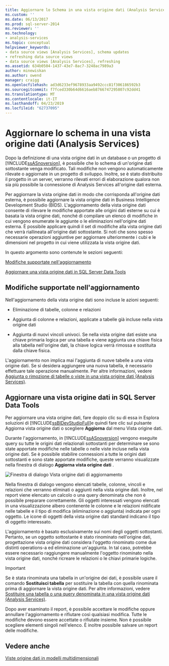 ```yaml
---
title: Aggiornare lo Schema in una vista origine dati (Analysis Services) | Microsoft Docs
ms.custom: ''
ms.date: 06/13/2017
ms.prod: sql-server-2014
ms.reviewer: ''
ms.technology:
- analysis-services
ms.topic: conceptual
helpviewer_keywords:
- data source views [Analysis Services], schema updates
- refreshing data source views
- data source views [Analysis Services], refreshing
ms.assetid: 634b0504-1437-43e7-8ac7-3248ac7989a3
author: minewiskan
ms.author: owend
manager: craigg
ms.openlocfilehash: ad3d6233ef9678933aa9492ccc81f306186592b3
ms.sourcegitcommit: f7fced330b64d6616aeb8766747295807c92dd41
ms.translationtype: MT
ms.contentlocale: it-IT
ms.lasthandoff: 04/23/2019
ms.locfileid: "62737095"
---
```

# <a name="refresh-the-schema-in-a-data-source-view-analysis-services"></a>Aggiornare lo schema in una vista origine dati (Analysis Services)
  Dopo la definizione di una vista origine dati in un database o un progetto di [!INCLUDE[ssASnoversion](../../../includes/ssasnoversion-md.md)], è possibile che lo schema di un'origine dati sottostante venga modificato. Tali modifiche non vengono automaticamente rilevate o aggiornate in un progetto di sviluppo. Inoltre, se è stato distribuito il progetto in un server, verranno rilevati errori di elaborazione qualora non sia più possibile la connessione di Analysis Services all'origine dati esterna.  
  
 Per aggiornare la vista origine dati in modo che corrisponda all'origine dati esterna, è possibile aggiornare la vista origine dati in Business Intelligence Development Studio (BIDS). L'aggiornamento della vista origine dati consente di rilevare le modifiche apportate alle origini dati esterne su cui è basata la vista origine dati, nonché di compilare un elenco di modifiche in cui vengono enumerate le aggiunte o le eliminazioni nell'origine dati esterna. È possibile applicare quindi il set di modifiche alla vista origine dati che verrà riallineata all'origine dati sottostante. Si noti che sono spesso necessarie operazioni aggiuntive per aggiornare ulteriormente i cubi e le dimensioni nel progetto in cui viene utilizzata la vista origine dati.  
  
 In questo argomento sono contenute le sezioni seguenti:  
  
 [Modifiche supportate nell'aggiornamento](#bkmk_changlist)  
  
 [Aggiornare una vista origine dati in SQL Server Data Tools](#bkmk_DSVrefresh)  
  
##  <a name="bkmk_changlist"></a> Modifiche supportate nell'aggiornamento  
 Nell'aggiornamento della vista origine dati sono incluse le azioni seguenti:  
  
-   Eliminazione di tabelle, colonne e relazioni  
  
-   Aggiunta di colonne e relazioni, applicate a tabelle già incluse nella vista origine dati  
  
-   Aggiunta di nuovi vincoli univoci. Se nella vista origine dati esiste una chiave primaria logica per una tabella e viene aggiunta una chiave fisica alla tabella nell'origine dati, la chiave logica verrà rimossa e sostituita dalla chiave fisica.  
  
 L'aggiornamento non implica mai l'aggiunta di nuove tabelle a una vista origine dati. Se si desidera aggiungere una nuova tabella, è necessario effettuare tale operazione manualmente. Per altre informazioni, vedere [Aggiunta o rimozione di tabelle o viste in una vista origine dati &#40;Analysis Services&#41;](adding-or-removing-tables-or-views-in-a-data-source-view-analysis-services.md).  
  
##  <a name="bkmk_DSVrefresh"></a> Aggiornare una vista origine dati in SQL Server Data Tools  
 Per aggiornare una vista origine dati, fare doppio clic su di essa in Esplora soluzioni di [!INCLUDE[ssBIDevStudioFull](../../includes/ssbidevstudiofull-md.md)]e quindi fare clic sul pulsante Aggiorna vista origine dati o scegliere **Aggiorna** dal menu Vista origine dati.  
  
 Durante l'aggiornamento, in [!INCLUDE[ssASnoversion](../../../includes/ssasnoversion-md.md)] vengono eseguite query su tutte le origini dati relazionali sottostanti per determinare se sono state apportate modifiche nelle tabelle o nelle viste incluse nella vista origine dati. Se è possibile stabilire connessioni a tutte le origini dati sottostanti e sono state apportate modifiche, queste verranno visualizzate nella finestra di dialogo **Aggiorna vista origine dati** .  
  
 ![Finestra di dialogo Vista origine dati di aggiornamento](../media/ssas-olapdsv-refresh.gif "nella finestra di dialogo Aggiorna vista origine dati")  
  
 Nella finestra di dialogo vengono elencati tabelle, colonne, vincoli e relazioni che verranno eliminati o aggiunti nella vista origine dati. Inoltre, nel report viene elencato un calcolo o una query denominata che non è possibile preparare correttamente. Gli oggetti interessati vengono elencati in una visualizzazione albero contenente le colonne e le relazioni nidificate nelle tabelle e il tipo di modifica (eliminazione o aggiunta) indicata per ogni oggetto. Le icone di oggetti della vista origine dati standard indicano il tipo di oggetto interessato.  
  
 L'aggiornamento è basato esclusivamente sui nomi degli oggetti sottostanti. Pertanto, se un oggetto sottostante è stato rinominato nell'origine dati, progettazione vista origine dati considera l'oggetto rinominato come due distinti operations-a ed eliminazione un'aggiunta. In tal caso, potrebbe essere necessario raggiungere manualmente l'oggetto rinominato nella vista origine dati, nonché ricreare le relazioni o le chiavi primarie logiche.  
  
> [!IMPORTANT]  
>  Se è stata rinominata una tabella in un'origine dei dati, è possibile usare il comando **Sostituisci tabella** per sostituire la tabella con quella rinominata prima di aggiornare la vista origine dati. Per altre informazioni, vedere [Sostituire una tabella o una query denominata in una vista origine dati &#40;Analysis Services&#41;](replace-a-table-or-a-named-query-in-a-data-source-view-analysis-services.md).  
  
 Dopo aver esaminato il report, è possibile accettare le modifiche oppure annullare l'aggiornamento e rifiutare così qualsiasi modifica. Tutte le modifiche devono essere accettate o rifiutate insieme. Non è possibile scegliere elementi singoli nell'elenco. È inoltre possibile salvare un report delle modifiche.  
  
## <a name="see-also"></a>Vedere anche  
 [Viste origine dati in modelli multidimensionali](data-source-views-in-multidimensional-models.md)  
  
  
